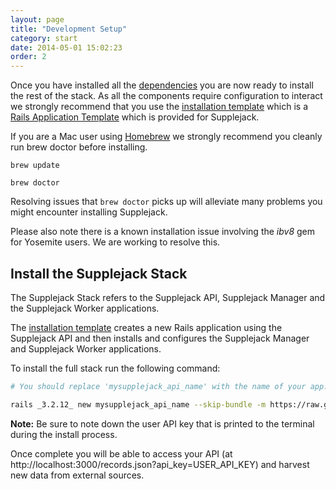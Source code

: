 ```yaml
---
layout: page
title: "Development Setup"
category: start
date: 2014-05-01 15:02:23
order: 2
---
```


Once you have installed all the [dependencies](/supplejack/start/dependencies.html) you are now ready to install the rest of the stack. As all the components require configuration to interact we strongly recommend that you use the [installation template](https://github.com/DigitalNZ/supplejack_installation) which is a [Rails Application Template](http://guides.rubyonrails.org/rails_application_templates.html) which is provided for Supplejack.

If you are a Mac user using [Homebrew](http://brew.sh/) we strongly recommend you cleanly run brew doctor before installing. 

`brew update`

`brew doctor`

Resolving issues that `brew doctor` picks up will alleviate many problems you might encounter installing Supplejack.

Please also note there is a known installation issue involving the _ibv8_ gem for Yosemite users. We are working to resolve this.


## Install the Supplejack Stack

The Supplejack Stack refers to the Supplejack API, Supplejack Manager and the Supplejack Worker applications. 

The  [installation template](https://github.com/DigitalNZ/supplejack_installation) creates a new Rails application using the Supplejack API and then installs and configures the Supplejack Manager and Supplejack Worker applications.

To install the full stack run the following command:

```bash
# You should replace 'mysupplejack_api_name' with the name of your app.

rails _3.2.12_ new mysupplejack_api_name --skip-bundle -m https://raw.github.com/digitalnz/supplejack_installation/master/supplejack_api_template.rb
```

**Note:** Be sure to note down the user API key that is printed to the terminal during the install process.

Once complete you will be able to access your API (at http://localhost:3000/records.json?api_key=USER_API_KEY) and harvest new data from external sources.
